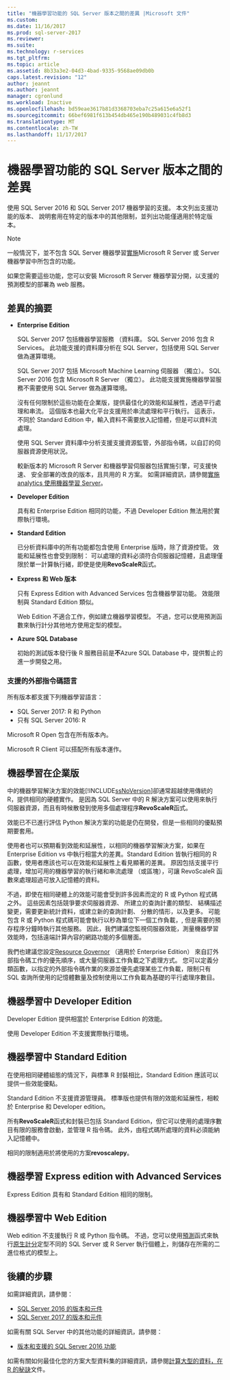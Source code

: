 ```yaml
---
title: "機器學習功能的 SQL Server 版本之間的差異 |Microsoft 文件"
ms.custom: 
ms.date: 11/16/2017
ms.prod: sql-server-2017
ms.reviewer: 
ms.suite: 
ms.technology: r-services
ms.tgt_pltfrm: 
ms.topic: article
ms.assetid: 8b33a3e2-04d3-4bad-9335-9568ae09db0b
caps.latest.revision: "12"
author: jeannt
ms.author: jeannt
manager: cgronlund
ms.workload: Inactive
ms.openlocfilehash: bd59eae3617b81d3368703eba7c25a615e6a52f1
ms.sourcegitcommit: 66bef6981f613b454db465e190b489031c4fb8d3
ms.translationtype: MT
ms.contentlocale: zh-TW
ms.lasthandoff: 11/17/2017
---
```

# <a name="differences-in-machine-learning-features-between-editions-of-sql-server"></a>機器學習功能的 SQL Server 版本之間的差異
 
 使用 SQL Server 2016 和 SQL Server 2017 機器學習的支援。 本文列出支援功能的版本、 說明套用在特定的版本中的其他限制，並列出功能僅適用於特定版本。

 > [!NOTE]
 > 一般情況下，並不包含 SQL Server 機器學習[實施](https://docs.microsoft.com/machine-learning-server/what-is-operationalization)Microsoft R Server 或 Server 機器學習中所包含的功能。
 > 
 > 如果您需要這些功能，您可以安裝 Microsoft R Server 機器學習分開，以支援的預測模型的部署為 web 服務。 

## <a name="summary-of-differences"></a>差異的摘要

-   **Enterprise Edition**
    
     SQL Server 2017 包括機器學習服務 （資料庫。 SQL Server 2016 包含 R Services。 此功能支援的資料庫分析在 SQL Server，包括使用 SQL Server 做為運算環境。
     
     SQL Server 2017 包括 Microsoft Machine Learning 伺服器 （獨立）。 SQL Server 2016 包含 Microsoft R Server （獨立）。 此功能支援實施機器學習服務不需要使用 SQL Server 做為運算環境。

     沒有任何限制於這些功能在企業版，提供最佳化的效能和延展性，透過平行處理和串流。 這個版本也最大化平台支援用於串流處理和平行執行。 這表示，不同於 Standard Edition 中，輸入資料不需要放入記憶體，但是可以資料流處理。
     
     使用 SQL Server 資料庫中分析支援支援資源監管，外部指令碼，以自訂的伺服器資源使用狀況。
     
     較新版本的 Microsoft R Server 和機器學習伺服器包括實施引擎，可支援快速、 安全部署的改良的版本，且共用的 R 方案。 如需詳細資訊，請參閱[實施 analytics 使用機器學習 Server](https://docs.microsoft.com/machine-learning-server/what-is-operationalization)。

-   **Developer Edition**

     具有和 Enterprise Edition 相同的功能，不過 Developer Edition 無法用於實際執行環境。  
  
-   **Standard Edition**

     已分析資料庫中的所有功能都包含使用 Enterprise 版時，除了資源控管。 效能和延展性也會受到限制： 可以處理的資料必須符合伺服器記憶體，且處理僅限於單一計算執行緒，即使是使用**RevoScaleR**函式。
  
-   **Express 和 Web 版本**
  
     只有 Express Edition with Advanced Services 包含機器學習功能。 效能限制與 Standard Edition 類似。 
     
     Web Edition 不適合工作，例如建立機器學習模型。 不過，您可以使用預測函數來執行計分其他地方使用定型的模型。

-   **Azure SQL Database**
  
     初始的測試版本發行後 R 服務目前是**不**Azure SQL Database 中，提供暫止的進一步開發之用。 

### <a name="external-script-languages-supported"></a>支援的外部指令碼語言

所有版本都支援下列機器學習語言：

+ SQL Server 2017: R 和 Python
+ 只有 SQL Server 2016: R

Microsoft R Open 包含在所有版本內。

Microsoft R Client 可以搭配所有版本運作。

## <a name="machine-learning-in-enterprise-edition"></a>機器學習在企業版

中的機器學習解決方案的效能[!INCLUDE[ssNoVersion](../../includes/ssnoversion-md.md)]卻通常超越使用傳統的 R，提供相同的硬體實作。 是因為 SQL Server 中的 R 解決方案可以使用來執行伺服器資源，而且有時候散發到使用多個處理程序**RevoScaleR**函式。 

效能已不已進行評估 Python 解決方案的功能是仍在開發，但是一些相同的優點預期要套用。

使用者也可以預期看到效能和延展性，以相同的機器學習解決方案，如果在 Enterprise Edition vs 中執行相當大的差異。Standard Edition 皆執行相同的 R 函數，使用者應該也可以在效能和延展性上看見顯著的差異。 原因包括支援平行處理，增加可用的機器學習的執行緒和串流處理 （或區塊），可讓 RevoScaleR 函數來處理超過可放入記憶體的資料。 

不過，即使在相同硬體上的效能可能會受到許多因素而定的 R 或 Python 程式碼之外。 這些因素包括競爭要求伺服器資源、 所建立的查詢計畫的類型、 結構描述變更，需要更新統計資料，或建立新的查詢計劃、 分散的情形，以及更多。 可能包含 R 或 Python 程式碼可能會執行以秒為單位下一個工作負載，, 但是需要的預存程序分鐘時執行其他服務。  因此，我們建議您監視伺服器效能，測量機器學習效能時，包括遠端計算內容的網路功能的多個層面。

我們也建議您設定[Resource Governor](../../relational-databases/resource-governor/resource-governor.md) （適用於 Enterprise Edition） 來自訂外部指令碼工作的優先順序，或大量伺服器工作負載之下處理方式。 您可以定義分類函數，以指定的外部指令碼作業的來源並優先處理某些工作負載，限制只有 SQL 查詢所使用的記憶體數量及控制使用以工作負載為基礎的平行處理序數目。

## <a name="machine-learning-in-developer-edition"></a>機器學習中 Developer Edition

Developer Edition 提供相當於 Enterprise Edition 的效能。

使用 Developer Edition 不支援實際執行環境。

## <a name="machine-learning-in-standard-edition"></a>機器學習中 Standard Edition

在使用相同硬體組態的情況下，與標準 R 封裝相比，Standard Edition 應該可以提供一些效能優點。

Standard Edition 不支援資源管理員。 標準版也提供有限的效能和延展性，相較於 Enterprise 和 Developer edition。

所有**RevoScaleR**函式和封裝已包括 Standard Edition，但它可以使用的處理序數目有限的服務會啟動，並管理 R 指令碼。 此外，由程式碼所處理的資料必須能納入記憶體中。

相同的限制適用於將使用的方案**revoscalepy**。

## <a name="machine-learning-in-express-edition-with-advanced-services"></a>機器學習 Express edition with Advanced Services

Express Edition 具有和 Standard Edition 相同的限制。

## <a name="machine-learning-in-web-edition"></a>機器學習中 Web Edition

Web edition 不支援執行 R 或 Python 指令碼。 不過，您可以使用[預測](../../t-sql/queries/predict-transact-sql.md)函式來執行[原生計分](../sql-native-scoring.md)定型不同的 SQL Server 或 R Server 執行個體上，則儲存在所需的二進位格式的模型上。

## <a name="next-steps"></a>後續的步驟

如需詳細資訊，請參閱：

+ [SQL Server 2016 的版本和元件](../../sql-server/editions-and-components-of-sql-server-2016.md)
+ [SQL Server 2017 的版本和元件](../../sql-server/editions-and-components-of-sql-server-2017.md)

如需有關 SQL Server 中的其他功能的詳細資訊，請參閱：

+ [版本和支援的 SQL Server 2016 功能](../../sql-server/editions-and-components-of-sql-server-2016.md) 

如需有關如何最佳化您的方案大型資料集的詳細資訊，請參閱[計算大型的資料，在 R 的秘訣](https://docs.microsoft.com/machine-learning-server/r/tutorial-large-data-tips)文件。
